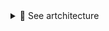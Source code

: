 <details>
<summary>🔵 See artchitecture</summary>
<p> 
  
[![isaac-arnault-aws-1.png](https://i.postimg.cc/Pq3mdCsT/isaac-arnault-aws-1.png)](https://postimg.cc/VStSRLkV)

</p>
</details>
